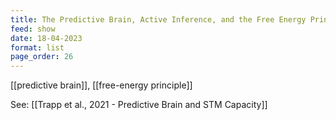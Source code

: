 ```yaml
---
title: The Predictive Brain, Active Inference, and the Free Energy Principle
feed: show
date: 18-04-2023
format: list
page_order: 26
---
```



[[predictive brain]], [[free-energy principle]]

See: [[Trapp et al., 2021 - Predictive Brain and STM Capacity]]
